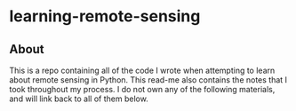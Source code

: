 # learning-remote-sensing

## About
This is a repo containing all of the code I wrote when attempting to learn about remote sensing in Python. This read-me also contains the notes that I took throughout my process. I do not own any of the following materials, and will link back to all of them below. 
